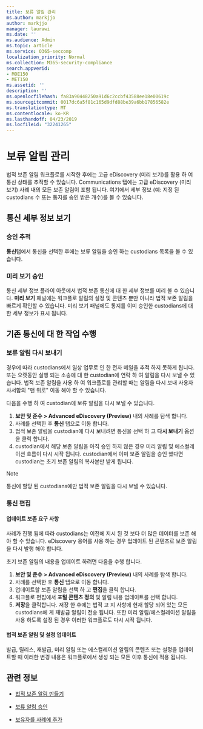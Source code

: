 ```yaml
---
title: 보류 알림 관리
ms.author: markjjo
author: markjjo
manager: laurawi
ms.date: ''
ms.audience: Admin
ms.topic: article
ms.service: O365-seccomp
localization_priority: Normal
ms.collection: M365-security-compliance
search.appverid:
- MOE150
- MET150
ms.assetid: ''
description: ''
ms.openlocfilehash: fa83a90448250a91d6c2ccbf43588ee18e00619c
ms.sourcegitcommit: 0017dc6a5f81c165d9dfd88be39a6bb17856582e
ms.translationtype: MT
ms.contentlocale: ko-KR
ms.lasthandoff: 04/23/2019
ms.locfileid: "32241265"
---
```

# <a name="manage-hold-notifications"></a>보류 알림 관리

법적 보존 알림 워크플로를 시작한 후에는 고급 eDiscovery (미리 보기)를 활용 하 여 통신 상태를 추적할 수 있습니다. Communications 탭에는 고급 eDiscovery (미리 보기) 사례 내의 모든 보존 알림이 포함 됩니다. 여기에서 세부 정보 (예: 지정 된 custodians 수 또는 통지를 승인 받은 개수)를 볼 수 있습니다.

## <a name="view-communication-details"></a>통신 세부 정보 보기

### <a name="track-acknowledgements"></a>승인 추적

**통신**탭에서 통신을 선택한 후에는 보류 알림을 승인 하는 custodians 목록을 볼 수 있습니다. 

### <a name="preview-acknowledgements"></a>미리 보기 승인

통신 세부 정보 플라이 아웃에서 법적 보존 통신에 대 한 세부 정보를 미리 볼 수 있습니다. **미리 보기** 패널에는 워크플로 알림의 설정 및 콘텐츠 뿐만 아니라 법적 보존 알림을 빠르게 확인할 수 있습니다. 미리 보기 패널에도 통지를 이미 승인한 custodians에 대 한 세부 정보가 표시 됩니다.

## <a name="taking-action-on-existing-communications"></a>기존 통신에 대 한 작업 수행

### <a name="re-send-a-hold-notice"></a>보류 알림 다시 보내기

경우에 따라 custodians에서 일상 업무로 인 한 전자 메일을 추적 하지 못하게 됩니다. 또는 오랫동안 실행 되는 소송에 대 한 custodian에 연락 하 여 알림을 다시 보낼 수 있습니다. 법적 보존 알림을 사용 하 여 워크플로를 관리할 때는 알림을 다시 보내 사용자 사서함의 "맨 위로" 이동 해야 할 수 있습니다.

다음을 수행 하 여 custodian에 보류 알림을 다시 보낼 수 있습니다.
1. **보안 및 준수 > Advanced eDiscovery (Preview)** 내의 사례를 탐색 합니다.
2. 사례를 선택한 후 **통신** 탭으로 이동 합니다.
3. 법적 보존 알림을 custodian에 다시 보내려면 통신을 선택 하 고 **다시 보내기** 옵션을 클릭 합니다.
4. custodian에서 해당 보존 알림을 아직 승인 하지 않은 경우 미리 알림 및 에스컬레이션 흐름이 다시 시작 됩니다. custodian에서 이미 보존 알림을 승인 했다면 custodian는 초기 보존 알림의 복사본만 받게 됩니다.

> [!NOTE]
> 통신에 할당 된 custodians에만 법적 보존 알림을 다시 보낼 수 있습니다. 

### <a name="edit-a-communication"></a>통신 편집

#### <a name="update-preservation-requirements"></a>업데이트 보존 요구 사항
  
사례가 진행 됨에 따라 custodians는 이전에 지시 된 것 보다 더 많은 데이터를 보존 해야 할 수 있습니다. eDiscovery 용어를 사용 하는 경우 업데이트 된 콘텐츠로 보존 알림을 다시 발행 해야 합니다.

초기 보존 알림의 내용을 업데이트 하려면 다음을 수행 합니다.

1. **보안 및 준수 > Advanced eDiscovery (Preview)** 내의 사례를 탐색 합니다.
2. 사례를 선택한 후 **통신** 탭으로 이동 합니다.
3. 업데이트할 보존 알림을 선택 하 고 **편집**을 클릭 합니다.
4. 워크플로 편집에서 **포털 콘텐츠 정의** 및 알림 내용 업데이트를 선택 합니다. 
5. **저장**을 클릭합니다. 저장 한 후에는 법적 고 지 사항에 현재 할당 되어 있는 모든 custodians에 게 재발급 알림이 전송 됩니다. 또한 미리 알림/에스컬레이션 알림을 사용 하도록 설정 된 경우 이러한 워크플로도 다시 시작 됩니다. 


#### <a name="update-legal-hold-notifications-and-settings"></a>법적 보존 알림 및 설정 업데이트

발급, 릴리스, 재발급, 미리 알림 또는 에스컬레이션 알림의 콘텐츠 또는 설정을 업데이트할 때 이러한 변경 내용은 워크플로에서 생성 되는 모든 이후 통신에 적용 됩니다.

## <a name="related-information"></a>관련 정보 

- [법적 보존 알림 만들기](create-hold-notification.md)
    
- [보류 알림 승인](acknowledge-hold-notification.md)
    
- [보유자를 사례에 추가](add-custodians-to-case.md)